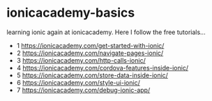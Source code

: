# ionicacademy-basics
learning ionic again at ionicacademy. Here I follow the free tutorials...

* 1 https://ionicacademy.com/get-started-with-ionic/
* 2 https://ionicacademy.com/navigate-pages-ionic/
* 3 https://ionicacademy.com/http-calls-ionic/
* 4 https://ionicacademy.com/cordova-features-inside-ionic/
* 5 https://ionicacademy.com/store-data-inside-ionic/
* 6 https://ionicacademy.com/style-ui-ionic/
* 7 https://ionicacademy.com/debug-ionic-app/
